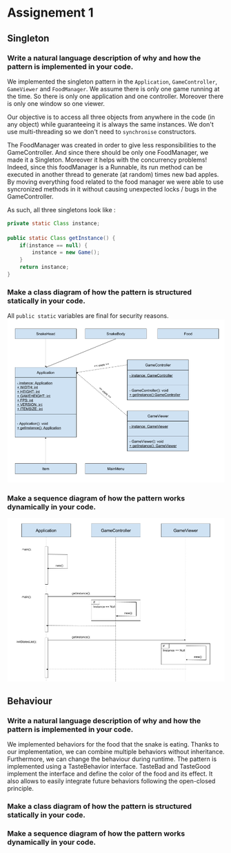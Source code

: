 # Assignement 1

## Singleton

### Write a natural language description of why and how the pattern is implemented in your code.

We implemented the singleton pattern in the `Application`, `GameController`, `GameViewer` and `FoodManager`. 
We assume there is only one game running at the time. So there is only one application and one controller.
Moreover there is only one window so one viewer.

Our objective is to access all three objects from anywhere in the code (in any object) while guaranteeing it is always the same instances.
We don't use multi-threading so we don't need to `synchronise` constructors. 

The FoodManager was created in order to give less responsibilities to the GameController. And since there should be only one FoodManager, we made it a Singleton. 
Moreover it helps with the concurrency problems! Indeed, since this foodManager is a Runnable, its run method can be executed in another thread to generate (at random) times new bad apples. 
By moving everything food related to the food manager we were able to use syncronized methods in it without causing unexpected locks / bugs in the GameController.

As such, all three singletons look like :

```java
private static Class instance;

public static Class getInstance() {
    if(instance == null) {
        instance = new Game();
    }
    return instance;
}
```

### Make a class diagram of how the pattern is structured statically in your code.

All `public static` variables are final for security reasons.
![class diagram](img/classdiagram1.png)

### Make a sequence diagram of how the pattern works dynamically in your code.

![sequence diagram](img/sequencediagram1.png)

## Behaviour

### Write a natural language description of why and how the pattern is implemented in your code.

We implemented behaviors for the food that the snake is eating. Thanks to our implementation, we can combine multiple behaviors without inheritance. Furthermore, we can change the behaviour during runtime. The pattern is implemented using a TasteBehavior interface. TasteBad and TasteGood implement the interface and define the color of the food and its effect. It also allows to easily integrate future behaviors following the open-closed principle.

### Make a class diagram of how the pattern is structured statically in your code.

### Make a sequence diagram of how the pattern works dynamically in your code.

